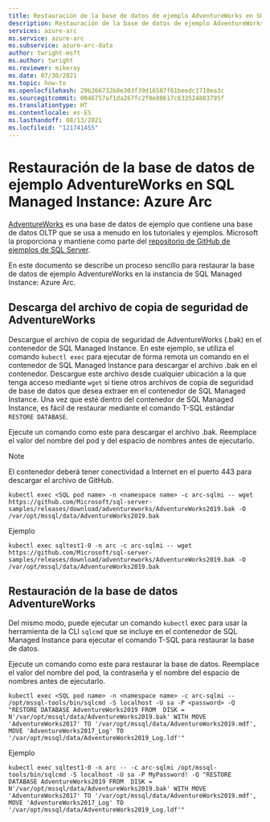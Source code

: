 ```yaml
---
title: Restauración de la base de datos de ejemplo AdventureWorks en SQL Managed Instance
description: Restauración de la base de datos de ejemplo AdventureWorks en SQL Managed Instance
services: azure-arc
ms.service: azure-arc
ms.subservice: azure-arc-data
author: twright-msft
ms.author: twright
ms.reviewer: mikeray
ms.date: 07/30/2021
ms.topic: how-to
ms.openlocfilehash: 29b266732b8e303f39d16587f61beedc1710ea3c
ms.sourcegitcommit: 0046757af1da267fc2f0e88617c633524883795f
ms.translationtype: HT
ms.contentlocale: es-ES
ms.lasthandoff: 08/13/2021
ms.locfileid: "121741455"
---
```

# <a name="restore-the-adventureworks-sample-database-into-sql-managed-instance---azure-arc"></a>Restauración de la base de datos de ejemplo AdventureWorks en SQL Managed Instance: Azure Arc

[AdventureWorks](/sql/samples/adventureworks-install-configure) es una base de datos de ejemplo que contiene una base de datos OLTP que se usa a menudo en los tutoriales y ejemplos. Microsoft la proporciona y mantiene como parte del [repositorio de GitHub de ejemplos de SQL Server](https://github.com/microsoft/sql-server-samples/tree/master/samples/databases).

En este documento se describe un proceso sencillo para restaurar la base de datos de ejemplo AdventureWorks en la instancia de SQL Managed Instance: Azure Arc.


## <a name="download-the-adventureworks-backup-file"></a>Descarga del archivo de copia de seguridad de AdventureWorks

Descargue el archivo de copia de seguridad de AdventureWorks (.bak) en el contenedor de SQL Managed Instance. En este ejemplo, se utiliza el comando `kubectl exec` para ejecutar de forma remota un comando en el contenedor de SQL Managed Instance para descargar el archivo .bak en el contenedor. Descargue este archivo desde cualquier ubicación a la que tenga acceso mediante `wget` si tiene otros archivos de copia de seguridad de base de datos que desea extraer en el contenedor de SQL Managed Instance. Una vez que esté dentro del contenedor de SQL Managed Instance, es fácil de restaurar mediante el comando T-SQL estándar `RESTORE DATABASE`.

Ejecute un comando como este para descargar el archivo .bak. Reemplace el valor del nombre del pod y del espacio de nombres antes de ejecutarlo.
> [!NOTE]
>  El contenedor deberá tener conectividad a Internet en el puerto 443 para descargar el archivo de GitHub.

```console
kubectl exec <SQL pod name> -n <namespace name> -c arc-sqlmi -- wget https://github.com/Microsoft/sql-server-samples/releases/download/adventureworks/AdventureWorks2019.bak -O /var/opt/mssql/data/AdventureWorks2019.bak
```

Ejemplo

```console
kubectl exec sqltest1-0 -n arc -c arc-sqlmi -- wget https://github.com/Microsoft/sql-server-samples/releases/download/adventureworks/AdventureWorks2019.bak -O /var/opt/mssql/data/AdventureWorks2019.bak
```

## <a name="restore-the-adventureworks-database"></a>Restauración de la base de datos AdventureWorks

Del mismo modo, puede ejecutar un comando `kubectl` exec para usar la herramienta de la CLI `sqlcmd` que se incluye en el contenedor de SQL Managed Instance para ejecutar el comando T-SQL para restaurar la base de datos.

Ejecute un comando como este para restaurar la base de datos. Reemplace el valor del nombre del pod, la contraseña y el nombre del espacio de nombres antes de ejecutarlo.

```console
kubectl exec <SQL pod name> -n <namespace name> -c arc-sqlmi -- /opt/mssql-tools/bin/sqlcmd -S localhost -U sa -P <password> -Q "RESTORE DATABASE AdventureWorks2019 FROM  DISK = N'/var/opt/mssql/data/AdventureWorks2019.bak' WITH MOVE 'AdventureWorks2017' TO '/var/opt/mssql/data/AdventureWorks2019.mdf', MOVE 'AdventureWorks2017_Log' TO '/var/opt/mssql/data/AdventureWorks2019_Log.ldf'"
```
Ejemplo

```console
kubectl exec sqltest1-0 -n arc -- -c arc-sqlmi /opt/mssql-tools/bin/sqlcmd -S localhost -U sa -P MyPassword! -Q "RESTORE DATABASE AdventureWorks2019 FROM  DISK = N'/var/opt/mssql/data/AdventureWorks2019.bak' WITH MOVE 'AdventureWorks2017' TO '/var/opt/mssql/data/AdventureWorks2019.mdf', MOVE 'AdventureWorks2017_Log' TO '/var/opt/mssql/data/AdventureWorks2019_Log.ldf'"
```
